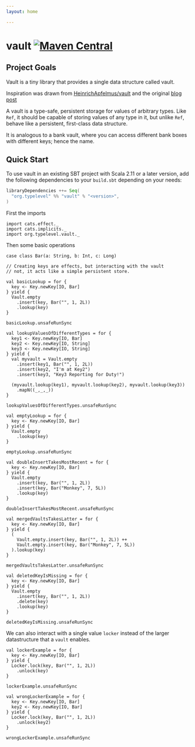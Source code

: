 ```yaml
---
layout: home

---
```


# vault [![Maven Central](https://maven-badges.herokuapp.com/maven-central/io.chrisdavenport/vault_2.12/badge.svg)](https://maven-badges.herokuapp.com/maven-central/io.chrisdavenport/vault-core_2.12)

## Project Goals

Vault is a tiny library that provides a single data structure called vault.

Inspiration was drawn from [HeinrichApfelmus/vault](https://github.com/HeinrichApfelmus/vault) and the original [blog post](https://apfelmus.nfshost.com/blog/2011/09/04-vault.html)

A vault is a type-safe, persistent storage for values of arbitrary types. Like `Ref`, it should be capable of storing values of any type in it, but unlike `Ref`, behave like a persistent, first-class data structure.

It is analogous to a bank vault, where you can access different bank boxes with different keys; hence the name.

## Quick Start

To use vault in an existing SBT project with Scala 2.11 or a later version, add the following dependencies to your
`build.sbt` depending on your needs:

```scala
libraryDependencies ++= Seq(
  "org.typelevel" %% "vault" % "<version>",
)
```

First the imports

```tut:silent
import cats.effect._
import cats.implicits._
import org.typelevel.vault._
```

Then some basic operations

```tut:book
case class Bar(a: String, b: Int, c: Long)

// Creating keys are effects, but interacting with the vault
// not, it acts like a simple persistent store.

val basicLookup = for {
  key <- Key.newKey[IO, Bar]
} yield {
  Vault.empty
    .insert(key, Bar("", 1, 2L))
    .lookup(key)
}

basicLookup.unsafeRunSync

val lookupValuesOfDifferentTypes = for {
  key1 <- Key.newKey[IO, Bar]
  key2 <- Key.newKey[IO, String]
  key3 <- Key.newKey[IO, String]
} yield {
  val myvault = Vault.empty
    .insert(key1, Bar("", 1, 2L))
    .insert(key2, "I'm at Key2")
    .insert(key3, "Key3 Reporting for Duty!")
  
  (myvault.lookup(key1), myvault.lookup(key2), myvault.lookup(key3))
    .mapN((_,_,_))
}

lookupValuesOfDifferentTypes.unsafeRunSync

val emptyLookup = for {
  key <- Key.newKey[IO, Bar]
} yield {
  Vault.empty
    .lookup(key)
}

emptyLookup.unsafeRunSync

val doubleInsertTakesMostRecent = for {
  key <- Key.newKey[IO, Bar]
} yield {
  Vault.empty
    .insert(key, Bar("", 1, 2L))
    .insert(key, Bar("Monkey", 7, 5L))
    .lookup(key)
}

doubleInsertTakesMostRecent.unsafeRunSync

val mergedVaultsTakesLatter = for {
  key <- Key.newKey[IO, Bar]
} yield {
  (
    Vault.empty.insert(key, Bar("", 1, 2L)) ++
    Vault.empty.insert(key, Bar("Monkey", 7, 5L))
  ).lookup(key)
}

mergedVaultsTakesLatter.unsafeRunSync

val deletedKeyIsMissing = for {
  key <- Key.newKey[IO, Bar]
} yield {
  Vault.empty
    .insert(key, Bar("", 1, 2L))
    .delete(key)
    .lookup(key)
}

deletedKeyIsMissing.unsafeRunSync
```

We can also interact with a single value `locker` instead of the
larger datastructure that a `vault` enables.

```tut:book
val lockerExample = for {
  key <- Key.newKey[IO, Bar]
} yield {
  Locker.lock(key, Bar("", 1, 2L))
    .unlock(key)
}

lockerExample.unsafeRunSync

val wrongLockerExample = for {
  key <- Key.newKey[IO, Bar]
  key2 <- Key.newKey[IO, Bar]
} yield {
  Locker.lock(key, Bar("", 1, 2L))
    .unlock(key2)
}

wrongLockerExample.unsafeRunSync
```
